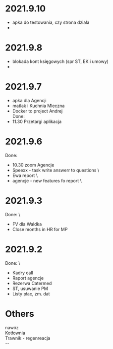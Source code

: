 # 2021.9.10
- apka do testowania, czy strona działa 
- 
# 2021.9.8
- blokada kont księgowych (spr ST, EK i umowy)
- 
# 2021.9.7
- apka dla Agencji 
- matlak i Kuchnia Mleczna 
- Docker to project Andrej 
</br>Done:
- 11.30 Przetargi aplikacja

# 2021.9.6
Done:
- 10.30 zoom Agencje
- Speexx - task  write answerr to questions \
- Ewa report \
- agencje - new features fo report \

# 2021.9.3
Done: \
- FV dla Waldka
- Close months in HR for MP

# 2021.9.2
Done: \
- Kadry call 
- Raport agencje 
- Rezerwa Catermed 
- ST, usuwanie PM
- Listy płac, zm. dat


# Others
nawóz </br>
Kotłownia </br>
Trawnik - regenreacja </br>
--</br>
